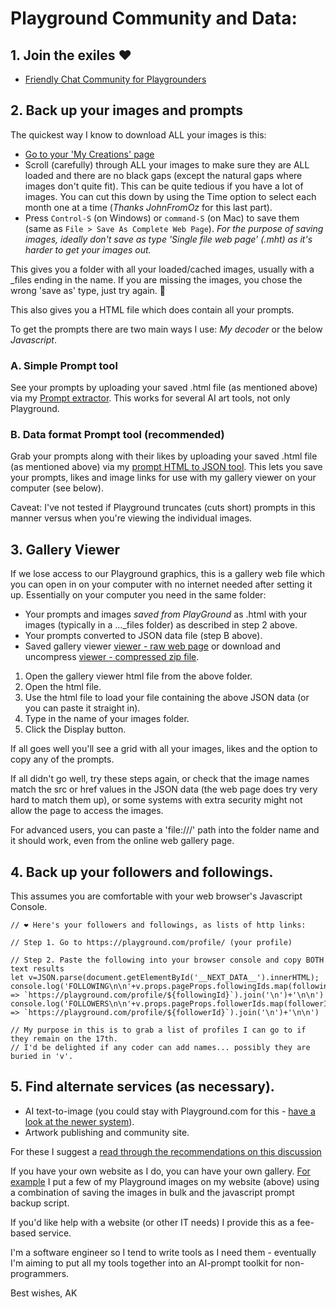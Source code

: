
# Playground Community and Data:

## 1. Join the exiles ❤️
- [Friendly Chat Community for Playgrounders](https://discord.gg/3QK2B3zhGb)

## 2. Back up your images and prompts

The quickest way I know to download ALL your images is this:
- [Go to your 'My Creations' page](https://playground.com/me)
- Scroll (carefully) through ALL your images to make sure they are ALL loaded and there are no black gaps (except the natural gaps where images don't quite fit). This can be quite tedious if you have a lot of images. 
You can cut this down by using the Time option to select each month one at a time (*Thanks JohnFromOz* for this last part).
- Press `Control-S` (on Windows) or `command-S` (on Mac) to save them (same as `File > Save As Complete Web Page`). *For the purpose of saving images, ideally don't save as type 'Single file web page' (.mht) as it's harder to get your images out.*

This gives you a folder with all your loaded/cached images, usually with a _files ending in the name. If you are missing the images, you chose the wrong 'save as' type, just try again. 🙂

This also gives you a HTML file which does contain all your prompts.

To get the prompts there are two main ways I use: *My decoder* or the below *Javascript*. 

### A. Simple Prompt tool
See your prompts by uploading your saved .html file (as mentioned above) via my [Prompt extractor](https://akingdom.github.io/ai_tools/prompt-extraction.html). This works for several AI art tools, not only Playground.

### B. Data format Prompt tool (recommended)
Grab your prompts along with their likes by uploading your saved .html file (as mentioned above) via my [prompt HTML to JSON tool](https://github.com/akingdom/akingdom.github.io/ai_tools/prompt-html-to-json.html). This lets you save your prompts, likes and image links for use with my gallery viewer on your computer (see below).

Caveat: I've not tested if Playground truncates (cuts short) prompts in this manner versus when you're viewing the individual images.

## 3. Gallery Viewer
If we lose access to our Playground graphics, this is a gallery web file which you can open in on your computer with no internet needed after setting it up. Essentially on your computer you need in the same folder:

- Your prompts and images *saved from PlayGround* as .html with your images (typically in a ..._files folder) as described in step 2 above.
- Your prompts converted to JSON data file (step B above).
- Saved gallery viewer [viewer - raw web page](../ai_tools/prompt-backup-viewer.html) or download and uncompress [viewer - compressed zip file](../ai_tools/prompt-backup-viewer.html.zip). 

1. Open the gallery viewer html file from the above folder.
2. Open the html file.
3. Use the html file to load your file containing the above JSON data (or you can paste it straight in).
4. Type in the name of your images folder.
5. Click the Display button.

If all goes well you'll see a grid with all your images, likes and the option to copy any of the prompts. 

If all didn't go well, try these steps again, or check that the image names match the src or href values in the JSON data (the web page does try very hard to match them up), or some systems with extra security might not allow the page to access the images.

For advanced users, you can paste a 'file:///' path into the folder name and it should work, even from the online web gallery page.

## 4. Back up your followers and followings.
This assumes you are comfortable with your web browser's Javascript Console.


    // ❤️ Here's your followers and followings, as lists of http links:
    
    // Step 1. Go to https://playground.com/profile/ (your profile)
    
    // Step 2. Paste the following into your browser console and copy BOTH text results
    let v=JSON.parse(document.getElementById('__NEXT_DATA__').innerHTML);
    console.log('FOLLOWING\n\n'+v.props.pageProps.followingIds.map(followingId => `https://playground.com/profile/${followingId}`).join('\n')+'\n\n')
    console.log('FOLLOWERS\n\n'+v.props.pageProps.followerIds.map(followerId => `https://playground.com/profile/${followerId}`).join('\n')+'\n\n')
    
    // My purpose in this is to grab a list of profiles I can go to if they remain on the 17th.
    // I'd be delighted if any coder can add names... possibly they are buried in 'v'.


## 5. Find alternate services (as necessary).
- AI text-to-image (you could stay with Playground.com for this - [have a look at the newer system](https://playground.com/design/c/art)).
- Artwork publishing and community site.

For these I suggest a [read through the recommendations on this discussion](https://discord.com/channels/1108515559164883107/1138316277211996181/1306088534008008736)

If you have your own website as I do, you can have your own gallery.
[For example](https://akingdom.github.io/art2/) I put a few of my Playground images on my website (above) using a combination of saving the images in bulk and the javascript prompt backup script.

If you'd like help with a website (or other IT needs) I provide this as a fee-based service.

I'm a software engineer so I tend to write tools as I need them - eventually I'm aiming to put all my tools together into an AI-prompt toolkit for non-programmers.

Best wishes,
AK

